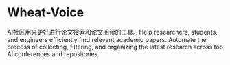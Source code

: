 # Wheat-Voice
AI社区用来更好进行论文搜索和论文阅读的工具。Help researchers, students, and engineers efficiently find relevant academic papers.  Automate the process of collecting, filtering, and organizing the latest research across top AI conferences and repositories.
